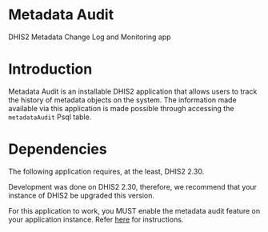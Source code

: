 # Metadata Audit
DHIS2 Metadata Change Log and Monitoring app

# Introduction
Metadata Audit is an installable DHIS2 application that allows users to track the history of metadata objects on the system. The information made available via this application is made possible through accessing the `metadataAudit` Psql table.

# Dependencies
The following application requires, at the least, DHIS2 2.30.

Development was done on DHIS2 2.30, therefore, we recommend that your instance of DHIS2 be upgraded this version.

For this application to work, you MUST enable the metadata audit feature on your application instance. Refer [here](https://docs.dhis2.org/2.30/en/developer/html/webapi_metadata_audit.html) for instructions.
